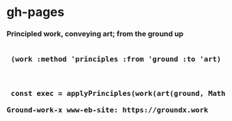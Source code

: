 # gh-pages

### Principled work, conveying art; from the ground up

<pre><h3> (work :method 'principles :from 'ground :to 'art)<h3></pre>
<pre><h3> const exec = applyPrinciples(work(art(ground, Math.Infinity)));

Ground-work-x www-eb-site: https://groundx.work
